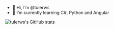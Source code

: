 - 👋 Hi, I’m @tulerws
- 🌱 I’m currently learning C#, Python and Angular


![tulerws's GitHub stats](https://github-readme-stats.vercel.app/api?username=tulerws&show_icons=true&theme=dracula)
